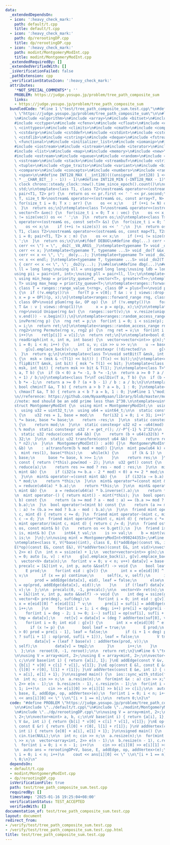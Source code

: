 ```yaml
---
data:
  _extendedDependsOn:
  - icon: ':heavy_check_mark:'
    path: default/t.cpp
    title: default/t.cpp
  - icon: ':heavy_check_mark:'
    path: dp/rerootingDP.cpp
    title: dp/rerootingDP.cpp
  - icon: ':heavy_check_mark:'
    path: modint/MontgomeryModInt.cpp
    title: modint/MontgomeryModInt.cpp
  _extendedRequiredBy: []
  _extendedVerifiedWith: []
  _isVerificationFailed: false
  _pathExtension: cpp
  _verificationStatusIcon: ':heavy_check_mark:'
  attributes:
    '*NOT_SPECIAL_COMMENTS*': ''
    PROBLEM: https://judge.yosupo.jp/problem/tree_path_composite_sum
    links:
    - https://judge.yosupo.jp/problem/tree_path_composite_sum
  bundledCode: "#line 1 \"test/tree_path_composite_sum.test.cpp\"\n#define PROBLEM\
    \ \"https://judge.yosupo.jp/problem/tree_path_composite_sum\"\n\n#line 1 \"default/t.cpp\"\
    \n#include <algorithm>\n#include <array>\n#include <bitset>\n#include <cassert>\n\
    #include <cctype>\n#include <cfenv>\n#include <cfloat>\n#include <chrono>\n#include\
    \ <cinttypes>\n#include <climits>\n#include <cmath>\n#include <complex>\n#include\
    \ <cstdarg>\n#include <cstddef>\n#include <cstdint>\n#include <cstdio>\n#include\
    \ <cstdlib>\n#include <cstring>\n#include <deque>\n#include <fstream>\n#include\
    \ <functional>\n#include <initializer_list>\n#include <iomanip>\n#include <ios>\n\
    #include <iostream>\n#include <istream>\n#include <iterator>\n#include <limits>\n\
    #include <list>\n#include <map>\n#include <memory>\n#include <new>\n#include <numeric>\n\
    #include <ostream>\n#include <queue>\n#include <random>\n#include <set>\n#include\
    \ <sstream>\n#include <stack>\n#include <streambuf>\n#include <string>\n#include\
    \ <tuple>\n#include <type_traits>\n#include <variant>\n#include <bit>\n#include\
    \ <compare>\n#include <concepts>\n#include <numbers>\n#include <ranges>\n#include\
    \ <span>\n\n#define INT128_MAX (__int128)(((unsigned __int128) 1 << ((sizeof(__int128)\
    \ * __CHAR_BIT__) - 1)) - 1)\n#define INT128_MIN (-INT128_MAX - 1)\n\n#define\
    \ clock chrono::steady_clock::now().time_since_epoch().count()\n\nusing namespace\
    \ std;\n\ntemplate<class T1, class T2>\nostream& operator<<(ostream& os, const\
    \ pair<T1, T2> pr) {\n  return os << pr.first << ' ' << pr.second;\n}\ntemplate<class\
    \ T, size_t N>\nostream& operator<<(ostream& os, const array<T, N> &arr) {\n \
    \ for(size_t i = 0; T x : arr) {\n    os << x;\n    if (++i != N) os << ' ';\n\
    \  }\n  return os;\n}\ntemplate<class T>\nostream& operator<<(ostream& os, const\
    \ vector<T> &vec) {\n  for(size_t i = 0; T x : vec) {\n    os << x;\n    if (++i\
    \ != size(vec)) os << ' ';\n  }\n  return os;\n}\ntemplate<class T>\nostream&\
    \ operator<<(ostream& os, const set<T> &s) {\n  for(size_t i = 0; T x : s) {\n\
    \    os << x;\n    if (++i != size(s)) os << ' ';\n  }\n  return os;\n}\ntemplate<class\
    \ T1, class T2>\nostream& operator<<(ostream& os, const map<T1, T2> &m) {\n  for(size_t\
    \ i = 0; pair<T1, T2> x : m) {\n    os << x;\n    if (++i != size(m)) os << '\
    \ ';\n  }\n  return os;\n}\n\n#ifdef DEBUG\n#define dbg(...) cerr << '(', _do(#__VA_ARGS__),\
    \ cerr << \") = \", _do2(__VA_ARGS__)\ntemplate<typename T> void _do(T &&x) {\
    \ cerr << x; }\ntemplate<typename T, typename ...S> void _do(T &&x, S&&...y) {\
    \ cerr << x << \", \"; _do(y...); }\ntemplate<typename T> void _do2(T &&x) { cerr\
    \ << x << endl; }\ntemplate<typename T, typename ...S> void _do2(T &&x, S&&...y)\
    \ { cerr << x << \", \"; _do2(y...); }\n#else\n#define dbg(...)\n#endif\n\nusing\
    \ ll = long long;\nusing ull = unsigned long long;\nusing ldb = long double;\n\
    using pii = pair<int, int>;\nusing pll = pair<ll, ll>;\n\ntemplate<typename T>\
    \ using min_heap = priority_queue<T, vector<T>, greater<T>>;\ntemplate<typename\
    \ T> using max_heap = priority_queue<T>;\n\ntemplate<ranges::forward_range rng,\
    \ class T = ranges::range_value_t<rng>, class OP = plus<T>>\nvoid pSum(rng &v)\
    \ {\n  if (!v.empty())\n    for(T p = v[0]; T &x : v | views::drop(1))\n     \
    \ x = p = OP()(p, x);\n}\ntemplate<ranges::forward_range rng, class T = ranges::range_value_t<rng>,\
    \ class OP>\nvoid pSum(rng &v, OP op) {\n  if (!v.empty())\n    for(T p = v[0];\
    \ T &x : v | views::drop(1))\n      x = p = op(p, x);\n}\n\ntemplate<ranges::forward_range\
    \ rng>\nvoid Unique(rng &v) {\n  ranges::sort(v);\n  v.resize(unique(v.begin(),\
    \ v.end()) - v.begin());\n}\n\ntemplate<ranges::random_access_range rng>\nrng\
    \ invPerm(rng p) {\n  rng ret = p;\n  for(int i = 0; i < ssize(p); i++)\n    ret[p[i]]\
    \ = i;\n  return ret;\n}\n\ntemplate<ranges::random_access_range rng, ranges::random_access_range\
    \ rng2>\nrng Permute(rng v, rng2 p) {\n  rng ret = v;\n  for(int i = 0; i < ssize(p);\
    \ i++)\n    ret[p[i]] = v[i];\n  return ret;\n}\n\ntemplate<bool directed>\nvector<vector<int>>\
    \ readGraph(int n, int m, int base) {\n  vector<vector<int>> g(n);\n  for(int\
    \ i = 0; i < m; i++) {\n    int u, v; cin >> u >> v;\n    u -= base, v -= base;\n\
    \    g[u].emplace_back(v);\n    if constexpr (!directed)\n      g[v].emplace_back(u);\n\
    \  }\n  return g;\n}\n\ntemplate<class T>\nvoid setBit(T &msk, int bit, bool x)\
    \ {\n  msk = (msk & ~(T(1) << bit)) | (T(x) << bit);\n}\ntemplate<class T> void\
    \ flipBit(T &msk, int bit) { msk ^= T(1) << bit; }\ntemplate<class T> bool getBit(T\
    \ msk, int bit) { return msk >> bit & T(1); }\n\ntemplate<class T>\nT floorDiv(T\
    \ a, T b) {\n  if (b < 0) a *= -1, b *= -1;\n  return a >= 0 ? a / b : (a - b\
    \ + 1) / b;\n}\ntemplate<class T>\nT ceilDiv(T a, T b) {\n  if (b < 0) a *= -1,\
    \ b *= -1;\n  return a >= 0 ? (a + b - 1) / b : a / b;\n}\n\ntemplate<class T>\
    \ bool chmin(T &a, T b) { return a > b ? a = b, 1 : 0; }\ntemplate<class T> bool\
    \ chmax(T &a, T b) { return a < b ? a = b, 1 : 0; }\n#line 1 \"modint/MontgomeryModInt.cpp\"\
    \n//reference: https://github.com/NyaanNyaan/library/blob/master/modint/montgomery-modint.hpp#L10\n\
    //note: mod should be an odd prime less than 2^30.\n\ntemplate<uint32_t mod>\n\
    struct MontgomeryModInt {\n  using mint = MontgomeryModInt;\n  using i32 = int32_t;\n\
    \  using u32 = uint32_t;\n  using u64 = uint64_t;\n\n  static constexpr u32 get_r()\
    \ {\n    u32 res = 1, base = mod;\n    for(i32 i = 0; i < 31; i++)\n      res\
    \ *= base, base *= base;\n    return -res;\n  }\n\n  static constexpr u32 get_mod()\
    \ {\n    return mod;\n  }\n\n  static constexpr u32 n2 = -u64(mod) % mod; //2^64\
    \ % mod\n  static constexpr u32 r = get_r(); //-P^{-1} % 2^32\n\n  u32 a;\n\n\
    \  static u32 reduce(const u64 &b) {\n    return (b + u64(u32(b) * r) * mod) >>\
    \ 32;\n  }\n\n  static u32 transform(const u64 &b) {\n    return reduce(u64(b)\
    \ * n2);\n  }\n\n  MontgomeryModInt() : a(0) {}\n  MontgomeryModInt(const int64_t\
    \ &b) \n    : a(transform(b % mod + mod)) {}\n\n  mint pow(u64 k) const {\n  \
    \  mint res(1), base(*this);\n    while(k) {\n      if (k & 1) \n        res *=\
    \ base;\n      base *= base, k >>= 1;\n    }\n    return res;\n  }\n\n  mint inverse()\
    \ const { return (*this).pow(mod - 2); }\n\n  u32 get() const {\n    u32 res =\
    \ reduce(a);\n    return res >= mod ? res - mod : res;\n  }\n\n  mint& operator+=(const\
    \ mint &b) {\n    if (i32(a += b.a - 2 * mod) < 0) a += 2 * mod;\n    return *this;\n\
    \  }\n\n  mint& operator-=(const mint &b) {\n    if (i32(a -= b.a) < 0) a += 2\
    \ * mod;\n    return *this;\n  }\n\n  mint& operator*=(const mint &b) {\n    a\
    \ = reduce(u64(a) * b.a);\n    return *this;\n  }\n\n  mint& operator/=(const\
    \ mint &b) {\n    a = reduce(u64(a) * b.inverse().a);\n    return *this;\n  }\n\
    \n  mint operator-() { return mint() - mint(*this); }\n  bool operator==(mint\
    \ b) const {\n    return (a >= mod ? a - mod : a) == (b.a >= mod ? b.a - mod :\
    \ b.a);\n  }\n  bool operator!=(mint b) const {\n    return (a >= mod ? a - mod\
    \ : a) != (b.a >= mod ? b.a - mod : b.a);\n  }\n\n  friend mint operator+(mint\
    \ c, mint d) { return c += d; }\n  friend mint operator-(mint c, mint d) { return\
    \ c -= d; }\n  friend mint operator*(mint c, mint d) { return c *= d; }\n  friend\
    \ mint operator/(mint c, mint d) { return c /= d; }\n\n  friend ostream& operator<<(ostream&\
    \ os, const mint& b) {\n    return os << b.get();\n  }\n  friend istream& operator>>(istream&\
    \ is, mint& b) {\n    int64_t val;\n    is >> val;\n    b = mint(val);\n    return\
    \ is;\n  }\n};\n\nusing mint = MontgomeryModInt<998244353>;\n#line 1 \"dp/rerootingDP.cpp\"\
    \ntemplate<class V, V(*base)(int), class E, E(*addEdge)(const V&, int eid),\n\
    E(*op)(const E&, const E&), V(*addVertex)(const E&, int vid)>\nvector<V> rerootingDP(vector<array<int,\
    \ 2>> e) {\n  int n = ssize(e) + 1;\n  vector<vector<int>> g(n);\n  for(int i\
    \ = 0; auto [u, v] : e)\n    g[u].emplace_back(i), g[v].emplace_back(i++);\n\n\
    \  vector<V> data(n);\n  for(int v = 0; v < n; v++) data[v] = base(v);\n  auto\
    \ precalc = [&](int v, int p, auto &&self) -> void {\n    bool leaf = true;\n\
    \    E prod;\n    for(int eid : g[v]) {\n      int x = e[eid][0] ^ e[eid][1] ^\
    \ v;\n      if (x == p) continue;\n      self(x, v, self);\n      if (leaf)\n\
    \        prod = addEdge(data[x], eid), leaf = false;\n      else\n        prod\
    \ = op(prod, addEdge(data[x], eid));\n    }\n    if (!leaf) data[v] = addVertex(prod,\
    \ v);\n  };\n\n  precalc(0, -1, precalc);\n\n  vector<V> ret(n);\n  auto reroot\
    \ = [&](int v, int p, auto &&self) -> void {\n    int deg = ssize(g[v]);\n   \
    \ vector<E> pre(deg), suf(deg);\n    for(int i = 0; int eid : g[v]) {\n      int\
    \ x = e[eid][0] ^ e[eid][1] ^ v;\n      pre[i] = suf[i] = addEdge(data[x], eid),\
    \ i++;\n    }\n    for(int i = 1; i < deg; i++) pre[i] = op(pre[i - 1], pre[i]);\n\
    \    for(int i = deg - 2; i >= 0; i--) suf[i] = op(suf[i], suf[i + 1]);\n    V\
    \ tmp = data[v];\n    ret[v] = data[v] = (deg ? addVertex(suf[0], v) : base(v));\n\
    \    for(int i = 0; int eid : g[v]) {\n      int x = e[eid][0] ^ e[eid][1] ^ v;\n\
    \      if (x != p) {\n        bool leaf = true;\n        E prod;\n        if (i\
    \ > 0) prod = pre[i - 1], leaf = false;\n        if (i + 1 < deg) prod = (leaf\
    \ ? suf[i + 1] : op(prod, suf[i + 1])), leaf = false;\n        V tmp2 = data[v];\n\
    \        data[v] = (leaf ? base(v) : addVertex(prod, v));\n        self(x, v,\
    \ self);\n        data[v] = tmp2;\n      }\n      i++;\n    }\n    data[v] = tmp;\n\
    \  };\n\n  reroot(0, -1, reroot);\n\n  return ret;\n}\n#line 6 \"test/tree_path_composite_sum.test.cpp\"\
    \n\nusing V = array<mint, 2>;\nusing E = array<mint, 2>;\n\nvector<mint> a, b,\
    \ c;\n\nV base(int i) { return {a[i], 1}; }\nE addEdge(const V &v, int i) { return\
    \ {b[i] * v[0] + c[i] * v[1], v[1]}; }\nE op(const E &l, const E &r) { return\
    \ {l[0] + r[0], l[1] + r[1]}; }\nV addVertex(const E &e, int i) { return {e[0]\
    \ + a[i], e[1] + 1}; }\n\nsigned main() {\n  ios::sync_with_stdio(false), cin.tie(NULL);\n\
    \n  int n; cin >> n;\n  a.resize(n);\n  for(mint &x : a) cin >> x;\n  vector<array<int,\
    \ 2>> e(n - 1);\n  b.resize(n - 1), c.resize(n - 1);\n  for(int i = 0; i < n -\
    \ 1; i++)\n    cin >> e[i][0] >> e[i][1] >> b[i] >> c[i];\n\n  auto ans = rerootingDP<V,\
    \ base, E, addEdge, op, addVertex>(e);\n  for(int i = 0; i < n; i++)\n    cout\
    \ << ans[i][0] << \" \\n\"[i + 1 == n];\n\n  return 0;\n}\n"
  code: "#define PROBLEM \"https://judge.yosupo.jp/problem/tree_path_composite_sum\"\
    \n\n#include \"../default/t.cpp\"\n#include \"../modint/MontgomeryModInt.cpp\"\
    \n#include \"../dp/rerootingDP.cpp\"\n\nusing V = array<mint, 2>;\nusing E = array<mint,\
    \ 2>;\n\nvector<mint> a, b, c;\n\nV base(int i) { return {a[i], 1}; }\nE addEdge(const\
    \ V &v, int i) { return {b[i] * v[0] + c[i] * v[1], v[1]}; }\nE op(const E &l,\
    \ const E &r) { return {l[0] + r[0], l[1] + r[1]}; }\nV addVertex(const E &e,\
    \ int i) { return {e[0] + a[i], e[1] + 1}; }\n\nsigned main() {\n  ios::sync_with_stdio(false),\
    \ cin.tie(NULL);\n\n  int n; cin >> n;\n  a.resize(n);\n  for(mint &x : a) cin\
    \ >> x;\n  vector<array<int, 2>> e(n - 1);\n  b.resize(n - 1), c.resize(n - 1);\n\
    \  for(int i = 0; i < n - 1; i++)\n    cin >> e[i][0] >> e[i][1] >> b[i] >> c[i];\n\
    \n  auto ans = rerootingDP<V, base, E, addEdge, op, addVertex>(e);\n  for(int\
    \ i = 0; i < n; i++)\n    cout << ans[i][0] << \" \\n\"[i + 1 == n];\n\n  return\
    \ 0;\n}\n"
  dependsOn:
  - default/t.cpp
  - modint/MontgomeryModInt.cpp
  - dp/rerootingDP.cpp
  isVerificationFile: true
  path: test/tree_path_composite_sum.test.cpp
  requiredBy: []
  timestamp: '2025-01-16 19:25:04+08:00'
  verificationStatus: TEST_ACCEPTED
  verifiedWith: []
documentation_of: test/tree_path_composite_sum.test.cpp
layout: document
redirect_from:
- /verify/test/tree_path_composite_sum.test.cpp
- /verify/test/tree_path_composite_sum.test.cpp.html
title: test/tree_path_composite_sum.test.cpp
---
```

